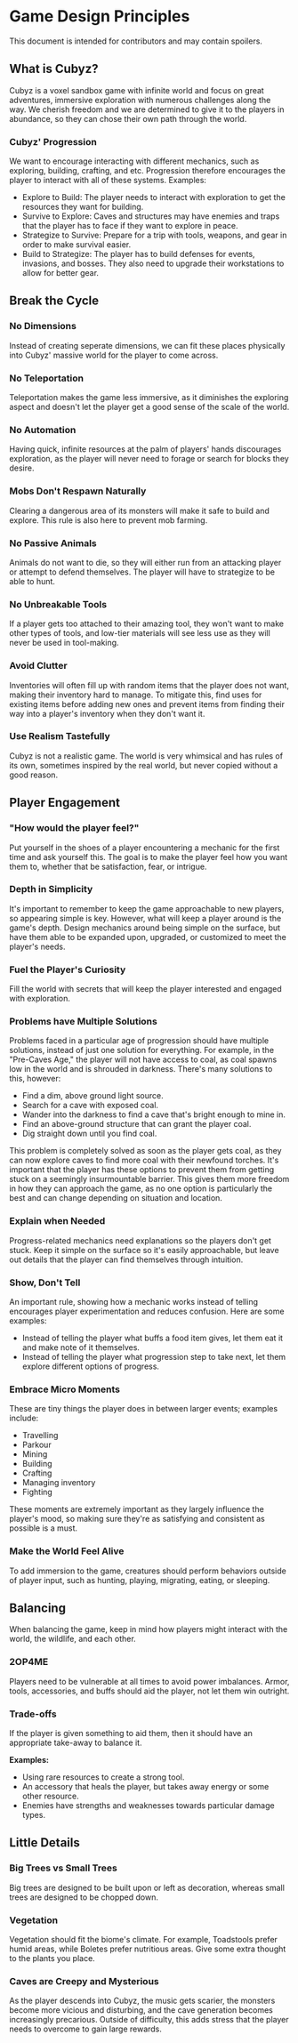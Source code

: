 # Game Design Principles
This document is intended for contributors and may contain spoilers.

## What is Cubyz?
Cubyz is a voxel sandbox game with infinite world and focus on great adventures, immersive exploration with numerous challenges along the way. We cherish freedom and we are determined to give it to the players in abundance, so they can chose their own path through the world.

### Cubyz' Progression
We want to encourage interacting with different mechanics, such as exploring, building, crafting, and etc. Progression therefore encourages the player to interact with all of these systems.
Examples:
- Explore to Build: The player needs to interact with exploration to get the resources they want for building.
- Survive to Explore: Caves and structures may have enemies and traps that the player has to face if they want to explore in peace.
- Strategize to Survive: Prepare for a trip with tools, weapons, and gear in order to make survival easier.
- Build to Strategize: The player has to build defenses for events, invasions, and bosses. They also need to upgrade their workstations to allow for better gear.

## Break the Cycle
### No Dimensions
Instead of creating seperate dimensions, we can fit these places physically into Cubyz' massive world for the player to come across.

### No Teleportation
Teleportation makes the game less immersive, as it diminishes the exploring aspect and doesn't let the player get a good sense of the scale of the world.

### No Automation
Having quick, infinite resources at the palm of players' hands discourages exploration, as the player will never need to forage or search for blocks they desire.

### Mobs Don't Respawn Naturally
Clearing a dangerous area of its monsters will make it safe to build and explore.
This rule is also here to prevent mob farming.

### No Passive Animals
Animals do not want to die, so they will either run from an attacking player or attempt to defend themselves. The player will have to strategize to be able to hunt.

### No Unbreakable Tools
If a player gets too attached to their amazing tool, they won't want to make other types of tools, and low-tier materials will see less use as they will never be used in tool-making.

### Avoid Clutter
Inventories will often fill up with random items that the player does not want, making their inventory hard to manage. To mitigate this, find uses for existing items before adding new ones and prevent items from finding their way into a player's inventory when they don't want it.

### Use Realism Tastefully
Cubyz is not a realistic game. The world is very whimsical and has rules of its own, sometimes inspired by the real world, but never copied without a good reason.

## Player Engagement
### "How would the player feel?"
Put yourself in the shoes of a player encountering a mechanic for the first time and ask yourself this. The goal is to make the player feel how you want them to, whether that be satisfaction, fear, or intrigue.

### Depth in Simplicity
It's important to remember to keep the game approachable to new players, so appearing simple is key. However, what will keep a player around is the game's depth. Design mechanics around being simple on the surface, but have them able to be expanded upon, upgraded, or customized to meet the player's needs.

### Fuel the Player's Curiosity
Fill the world with secrets that will keep the player interested and engaged with exploration.

### Problems have Multiple Solutions
Problems faced in a particular age of progression should have multiple solutions, instead of just one solution for everything.
For example, in the "Pre-Caves Age," the player will not have access to coal, as coal spawns low in the world and is shrouded in darkness. There's many solutions to this, however:
- Find a dim, above ground light source.
- Search for a cave with exposed coal.
- Wander into the darkness to find a cave that's bright enough to mine in.
- Find an above-ground structure that can grant the player coal.
- Dig straight down until you find coal.

This problem is completely solved as soon as the player gets coal, as they can now explore caves to find more coal with their newfound torches. It's important that the player has these options to prevent them from getting stuck on a seemingly insurmountable barrier. This gives them more freedom in how they can approach the game, as no one option is particularly the best and can change depending on situation and location.

### Explain when Needed
Progress-related mechanics need explanations so the players don't get stuck. Keep it simple on the surface so it's easily approachable, but leave out details that the player can find themselves through intuition.

### Show, Don't Tell
An important rule, showing how a mechanic works instead of telling encourages player experimentation and reduces confusion. Here are some examples:
- Instead of telling the player what buffs a food item gives, let them eat it and make note of it themselves.
- Instead of telling the player what progression step to take next, let them explore different options of progress.

### Embrace Micro Moments
These are tiny things the player does in between larger events; examples include:
- Travelling
- Parkour
- Mining
- Building
- Crafting
- Managing inventory
- Fighting

These moments are extremely important as they largely influence the player's mood, so making sure they're as satisfying and consistent as possible is a must.

### Make the World Feel Alive
To add immersion to the game, creatures should perform behaviors outside of player input, such as hunting, playing, migrating, eating, or sleeping.

## Balancing
When balancing the game, keep in mind how players might interact with the world, the wildlife, and each other.

### 2OP4ME
Players need to be vulnerable at all times to avoid power imbalances. Armor, tools, accessories, and buffs should aid the player, not let them win outright.

### Trade-offs
If the player is given something to aid them, then it should have an appropriate take-away to balance it.

**Examples:**
- Using rare resources to create a strong tool.
- An accessory that heals the player, but takes away energy or some other resource.
- Enemies have strengths and weaknesses towards particular damage types.

## Little Details

### Big Trees vs Small Trees
Big trees are designed to be built upon or left as decoration, whereas small trees are designed to be chopped down.

### Vegetation
Vegetation should fit the biome's climate. For example, Toadstools prefer humid areas, while Boletes prefer nutritious areas. Give some extra thought to the plants you place.

### Caves are Creepy and Mysterious
As the player descends into Cubyz, the music gets scarier, the monsters become more vicious and disturbing, and the cave generation becomes increasingly precarious. Outside of difficulty, this adds stress that the player needs to overcome to gain large rewards.
